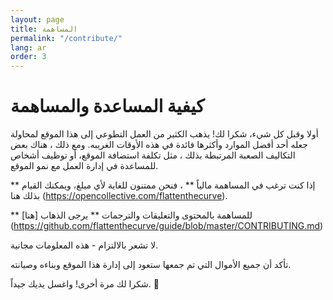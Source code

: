 ```yaml
---
layout: page
title: المساهمة
permalink: "/contribute/"
lang: ar
order: 3
---
```

# كيفية المساعدة والمساهمة 

 أولا وقبل كل شيء، شكرا لك! يذهب الكثير من العمل التطوعي إلى هذا الموقع لمحاولة جعله أحد أفضل الموارد وأكثرها فائدة في هذه الأوقات الغريبه. ومع ذلك ، هناك بعض التكاليف الصعبة المرتبطة بذلك ، مثل تكلفة استضافة الموقع، أو توظيف أشخاص للمساعدة في إدارة العمل مع نمو الموقع. 

 ** إذا كنت ترغب في المساهمة مالياً ** ، فنحن ممتنون للغاية لأي مبلغ، ويمكنك القيام بذلك هنا  (https://opencollective.com/flattenthecurve). 

 ** للمساهمة بالمحتوى والتعليقات والترجمات ** يرجى الذهاب [هنا] (https://github.com/flattenthecurve/guide/blob/master/CONTRIBUTING.md) 

 لا تشعر بالالتزام - هذه المعلومات مجانية. 

 تأكد أن جميع الأموال التي تم جمعها ستعود إلى إدارة هذا الموقع وبناءه وصيانته. 

 شكرا لك مرة أخرى! واغسل يديك جيداً. 🙂
